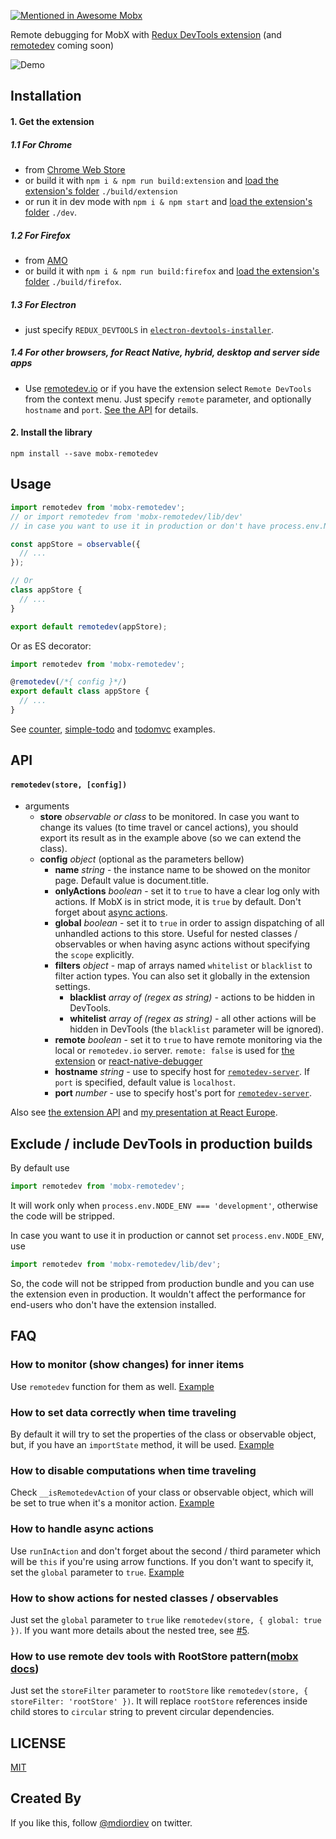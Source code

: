[![Mentioned in Awesome Mobx](https://awesome.re/mentioned-badge.svg)](https://github.com/mobxjs/awesome-mobx)

Remote debugging for MobX with [Redux DevTools extension](https://github.com/zalmoxisus/redux-devtools-extension) (and [remotedev](https://github.com/zalmoxisus/remotedev) coming soon)

![Demo](demo.gif)

## Installation

#### 1. Get the extension

##### 1.1 For Chrome

- from [Chrome Web Store](https://chrome.google.com/webstore/detail/redux-devtools/lmhkpmbekcpmknklioeibfkpmmfibljd)
- or build it with `npm i & npm run build:extension` and [load the extension's folder](https://developer.chrome.com/extensions/getstarted#unpacked) `./build/extension`
- or run it in dev mode with `npm i & npm start` and [load the extension's folder](https://developer.chrome.com/extensions/getstarted#unpacked) `./dev`.

##### 1.2 For Firefox

- from [AMO](https://addons.mozilla.org/en-US/firefox/addon/remotedev/)
- or build it with `npm i & npm run build:firefox` and [load the extension's folder](https://developer.mozilla.org/en-US/Add-ons/WebExtensions/Temporary_Installation_in_Firefox) `./build/firefox`.

##### 1.3 For Electron

- just specify `REDUX_DEVTOOLS` in [`electron-devtools-installer`](https://github.com/GPMDP/electron-devtools-installer).

##### 1.4 For other browsers, for React Native, hybrid, desktop and server side apps

- Use [remotedev.io](http://remotedev.io/local/) or if you have the extension select `Remote DevTools` from the context menu. Just specify `remote` parameter, and optionally `hostname` and `port`. [See the API](https://github.com/zalmoxisus/mobx-remotedev#remotedevstore-config) for details.

#### 2. Install the library

```
npm install --save mobx-remotedev
```

## Usage

```js
import remotedev from 'mobx-remotedev';
// or import remotedev from 'mobx-remotedev/lib/dev'
// in case you want to use it in production or don't have process.env.NODE_ENV === 'development'

const appStore = observable({
  // ...
});

// Or
class appStore {
  // ...
}

export default remotedev(appStore);
```

Or as ES decorator:

```js
import remotedev from 'mobx-remotedev';

@remotedev(/*{ config }*/)
export default class appStore {
  // ...
}
```

See [counter](https://github.com/zalmoxisus/mobx-remotedev/blob/master/examples/counter/stores/appState.js), [simple-todo](https://github.com/zalmoxisus/mobx-remotedev/blob/master/examples/simple-todo/index.js) and [todomvc](https://github.com/zalmoxisus/mobx-remotedev/tree/master/examples/todomvc/src/stores) examples.

## API

#### `remotedev(store, [config])`

- arguments
  - **store** _observable or class_ to be monitored. In case you want to change its values (to time travel or cancel actions), you should export its result as in the example above (so we can extend the class).
  - **config** _object_ (optional as the parameters bellow)
    - **name** _string_ - the instance name to be showed on the monitor page. Default value is document.title.
    - **onlyActions** _boolean_ - set it to `true` to have a clear log only with actions. If MobX is in strict mode, it is `true` by default. Don't forget about [async actions](https://github.com/zalmoxisus/mobx-remotedev#how-to-handle-async-actions).
    - **global** _boolean_ - set it to `true` in order to assign dispatching of all unhandled actions to this store. Useful for nested classes / observables or when having async actions without specifying the `scope` explicitly.
    - **filters** _object_ - map of arrays named `whitelist` or `blacklist` to filter action types. You can also set it globally in the extension settings.
      - **blacklist** _array of (regex as string)_ - actions to be hidden in DevTools.
      - **whitelist** _array of (regex as string)_ - all other actions will be hidden in DevTools (the `blacklist` parameter will be ignored).
    - **remote** _boolean_ - set it to `true` to have remote monitoring via the local or `remotedev.io` server. `remote: false` is used for [the extension](https://github.com/zalmoxisus/redux-devtools-extension) or [react-native-debugger](https://github.com/jhen0409/react-native-debugger)
    - **hostname** _string_ - use to specify host for [`remotedev-server`](https://github.com/zalmoxisus/remotedev-server). If `port` is specified, default value is `localhost`.
    - **port** _number_ - use to specify host's port for [`remotedev-server`](https://github.com/zalmoxisus/remotedev-server).

Also see [the extension API](https://github.com/zalmoxisus/redux-devtools-extension#documentation) and [my presentation at React Europe](https://youtu.be/YU8jQ2HtqH4).

## Exclude / include DevTools in production builds

By default use

```js
import remotedev from 'mobx-remotedev';
```

It will work only when `process.env.NODE_ENV === 'development'`, otherwise the code will be stripped.

In case you want to use it in production or cannot set `process.env.NODE_ENV`, use

```js
import remotedev from 'mobx-remotedev/lib/dev';
```

So, the code will not be stripped from production bundle and you can use the extension even in production. It wouldn't affect the performance for end-users who don't have the extension installed.

## FAQ

### How to monitor (show changes) for inner items

Use `remotedev` function for them as well. [Example](https://github.com/zalmoxisus/mobx-remotedev/blob/master/examples/simple-todo/index.js#L22)

### How to set data correctly when time traveling

By default it will try to set the properties of the class or observable object, but, if you have an `importState` method, it will be used. [Example](https://github.com/zalmoxisus/mobx-remotedev/blob/master/examples/todomvc/src/stores/TodoStore.js#L56)

### How to disable computations when time traveling

Check `__isRemotedevAction` of your class or observable object, which will be set to true when it's a monitor action. [Example](https://github.com/zalmoxisus/mobx-remotedev/blob/master/examples/todomvc/src/stores/TodoStore.js#L22)

### How to handle async actions

Use `runInAction` and don't forget about the second / third parameter which will be `this` if you're using arrow functions. If you don't want to specify it, set the `global` parameter to `true`. [Example](https://github.com/zalmoxisus/mobx-remotedev/blob/master/examples/counter/stores/appState.js#L14)

### How to show actions for nested classes / observables

Just set the `global` parameter to `true` like `remotedev(store, { global: true })`. If you want more details about the nested tree, see [#5](https://github.com/zalmoxisus/mobx-remotedev/pull/5).

### How to use remote dev tools with RootStore pattern([mobx docs](https://mobx.js.org/best/store.html))

Just set the `storeFilter` parameter to `rootStore` like `remotedev(store, { storeFilter: 'rootStore' })`. It will replace `rootStore` references inside child stores to `circular` string to prevent circular dependencies.

## LICENSE

[MIT](LICENSE)

## Created By

If you like this, follow [@mdiordiev](https://twitter.com/mdiordiev) on twitter.
